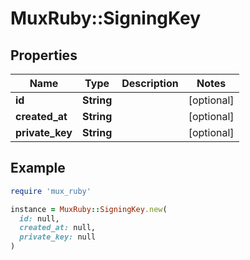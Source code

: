 # MuxRuby::SigningKey

## Properties

| Name | Type | Description | Notes |
| ---- | ---- | ----------- | ----- |
| **id** | **String** |  | [optional] |
| **created_at** | **String** |  | [optional] |
| **private_key** | **String** |  | [optional] |

## Example

```ruby
require 'mux_ruby'

instance = MuxRuby::SigningKey.new(
  id: null,
  created_at: null,
  private_key: null
)
```

